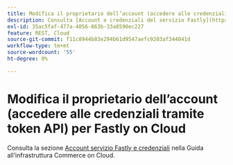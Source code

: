 ```yaml
---
title: Modifica il proprietario dell’account (accedere alle credenziali tramite token API) per Fastly on Cloud
description: Consulta [Account e credenziali del servizio Fastly](https://devdocs.magento.com/guides/v2.3/cloud/cdn/cloud-fastly.html#fastly-service-account-and-credentials) nella documentazione per gli sviluppatori.
exl-id: 35ac5faf-477a-4056-863b-33a8590ec227
feature: REST, Cloud
source-git-commit: f11c8944b83e294b61d9547aefc9203af344041d
workflow-type: tm+mt
source-wordcount: '55'
ht-degree: 0%

---
```


# Modifica il proprietario dell’account (accedere alle credenziali tramite token API) per Fastly on Cloud

Consulta la sezione [Account servizio Fastly e credenziali](https://experienceleague.adobe.com/docs/commerce-cloud-service/user-guide/cdn/setup-fastly/fastly-configuration.html?lang=en#test-fastly-credentials) nella Guida all’infrastruttura Commerce on Cloud.


